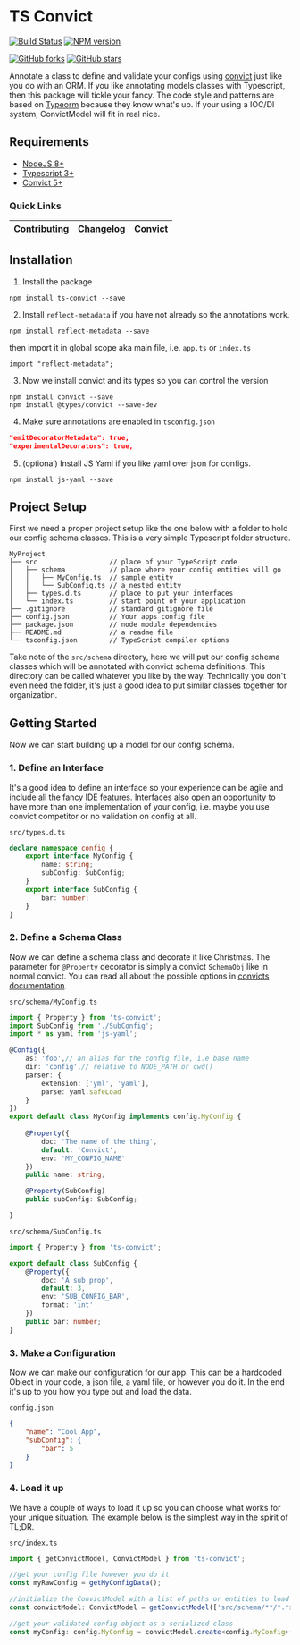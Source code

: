 # TS Convict  

[![Build Status](https://travis-ci.com/Akirix/ts-convict.svg?branch=master)](https://travis-ci.com/Akirix/ts-convict)
[![NPM version](http://img.shields.io/npm/v/ts-convict.svg)](https://www.npmjs.com/package/ts-convict) 
 
[![GitHub forks](https://img.shields.io/github/forks/akirix/ts-convict.svg?style=social&label=Fork)](https://github.com/akirix/ts-convict/fork)
[![GitHub stars](https://img.shields.io/github/stars/akirix/ts-convict.svg?style=social&label=Star)](https://github.com/akirix/ts-convict)

Annotate a class to define and validate your configs using [convict](https://www.npmjs.com/package/convict) 
just like you do with an ORM. If you like annotating 
models classes with Typescript, then this package will tickle your fancy. The 
code style and patterns are based on [Typeorm](https://typeorm.io/#/) because they 
know what's up. If your using a IOC/DI system, ConvictModel will fit in real nice. 


## Requirements  

 - [NodeJS 8+](https://nodejs.org/en/)
 - [Typescript 3+](https://www.npmjs.com/package/typescript)
 - [Convict 5+](https://www.npmjs.com/package/convict)

### Quick Links
[Contributing](/CONTRIBUTING.md) | [Changelog](/CHANGELOG.md) | [Convict](https://www.npmjs.com/package/convict) | 
|---|---|---|

## Installation  

1. Install the package

`npm install ts-convict --save`  

2. Install `reflect-metadata` if you have not already so the annotations work. 

`npm install reflect-metadata --save`

then import it in global scope aka main file, i.e. `app.ts` or `index.ts`

`import "reflect-metadata";`

3. Now we install convict and its types so you can control the version

`npm install convict --save`  
`npm install @types/convict --save-dev`  

4. Make sure annotations are enabled in `tsconfig.json`

```json
"emitDecoratorMetadata": true,
"experimentalDecorators": true,
```

5. (optional) Install JS Yaml if you like yaml over json for configs. 

`npm install js-yaml --save`

## Project Setup  

First we need a proper project setup like the one below with a folder to hold our config 
schema classes. This is a very simple Typescript folder structure. 

```
MyProject
├── src                  // place of your TypeScript code
│   ├── schema           // place where your config entities will go
│   │   ├── MyConfig.ts  // sample entity
│   │   └── SubConfig.ts // a nested entity
│   ├── types.d.ts       // place to put your interfaces  
│   └── index.ts         // start point of your application
├── .gitignore           // standard gitignore file
├── config.json          // Your apps config file
├── package.json         // node module dependencies
├── README.md            // a readme file
└── tsconfig.json        // TypeScript compiler options
```

Take note of the `src/schema` directory, here we will put our config schema classes 
which will be annotated with convict schema definitions. This directory can be called whatever 
you like by the way. Technically you don't even need the folder, it's just a good idea 
to put similar classes together for organization. 

## Getting Started  

Now we can start building up a model for our config schema. 

### 1. Define an Interface  

It's a good idea to define an interface so your experience can be agile and include 
all the fancy IDE features. Interfaces also open an opportunity to have more than one 
implementation of your config, i.e. maybe you use convict competitor or no validation 
on config at all. 

`src/types.d.ts`
```typescript
declare namespace config {
    export interface MyConfig {
        name: string;
        subConfig: SubConfig;
    }
    export interface SubConfig {
        bar: number;
    }
}
```

### 2. Define a Schema Class  

Now we can define a schema class and decorate it like Christmas. The parameter for 
`@Property` decorator is simply a convict `SchemaObj` like in normal convict. You can 
read all about the possible options in [convicts documentation](https://www.npmjs.com/package/convict).

`src/schema/MyConfig.ts`
```typescript
import { Property } from 'ts-convict';
import SubConfig from './SubConfig';
import * as yaml from 'js-yaml';

@Config({
    as: 'foo',// an alias for the config file, i.e base name
    dir: 'config',// relative to NODE_PATH or cwd()
    parser: { 
        extension: ['yml', 'yaml'], 
        parse: yaml.safeLoad
    }
})
export default class MyConfig implements config.MyConfig {
    
    @Property({
        doc: 'The name of the thing',
        default: 'Convict',
        env: 'MY_CONFIG_NAME'
    })
    public name: string;

    @Property(SubConfig)
    public subConfig: SubConfig;

}
```

`src/schema/SubConfig.ts`
```typescript
import { Property } from 'ts-convict';

export default class SubConfig {
    @Property({
        doc: 'A sub prop',
        default: 3,
        env: 'SUB_CONFIG_BAR',
        format: 'int'
    })
    public bar: number;
}
```

### 3. Make a Configuration  

Now we can make our configuration for our app. This can be a hardcoded Object in 
your code, a json file, a yaml file, or however you do it. In the end it's up to you 
how you type out and load the data. 

`config.json`
```json
{
    "name": "Cool App",
    "subConfig": {
        "bar": 5
    }
}
```

### 4. Load it up

We have a couple of ways to load it up so you can choose what works for your unique 
situation. The example below is the simplest way in the spirit of TL;DR.

`src/index.ts`
```typescript
import { getConvictModel, ConvictModel } from 'ts-convict';

//get your config file however you do it
const myRawConfig = getMyConfigData();

//initialize the ConvictModel with a list of paths or entities to load as the schema
const convictModel: ConvictModel = getConvictModel(['src/schema/**/*.*s']);

//get your validated config object as a serialized class
const myConfig: config.MyConfig = convictModel.create<config.MyConfig>('MyConfig',myRawConfig);

```
